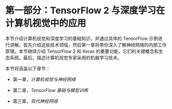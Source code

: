 # 第一部分：TensorFlow 2 与深度学习在计算机视觉中的应用

本节介绍计算机视觉和深度学习的基础知识，并通过具体的 TensorFlow 示例进行讲解。首先介绍这些技术领域，然后第一章将带你深入了解神经网络的内部工作原理。本节继续介绍 TensorFlow 2 和 Keras 的重要功能，它们的关键概念和生态系统。最后，描述计算机视觉专家采用的机器学习技术。

本节将涵盖以下章节：

+   第一章，*计算机视觉与神经网络*

+   第二章，*TensorFlow 基础与模型训练*

+   第三章，*现代神经网络*
